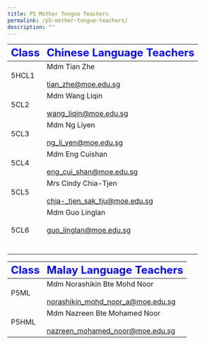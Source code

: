 ```yaml
---
title: P5 Mother Tongue Teachers
permalink: /p5-mother-tongue-teachers/
description: ""
---
```

|     <strong style="color: blue; font-size: 24px;">Class</strong>|<strong style="color: blue; font-size: 24px;">Chinese Language Teachers</strong>|
| -------------------------------- | ---------------------------------------------------- |
| 5HCL1 | Mdm Tian Zhe  <br><br><a href="mailto:tian_zhe@moe.edu.sg">tian_zhe@moe.edu.sg </a>|
| 5CL2 | Mdm Wang Liqin  <br><br><a href="mailto:wang_liqin@moe.edu.sg">wang_liqin@moe.edu.sg </a>|
| 5CL3| Mdm Ng Liyen  <br><br><a href="mailto:ng_li_yen@moe.edu.sg">ng_li_yen@moe.edu.sg</a>|
|5CL4 | Mdm Eng Cuishan  <br><br><a href="mailto:eng_cui_shan@moe.edu.sg">eng_cui_shan@moe.edu.sg</a>|
| 5CL5| Mrs Cindy Chia-Tjen  <br><br><a href="mailto:chia-_tjen_sak_tju@moe.edu.sg">chia-_tjen_sak_tju@moe.edu.sg</a>|
| 5CL6| Mdm Guo Linglan <br><br><a href="mailto:guo_linglan@moe.edu.sg">guo_linglan@moe.edu.sg </a><br><br><br>|


|     <strong style="color: blue; font-size: 24px;">Class</strong>|<strong style="color: blue; font-size: 24px;">Malay Language Teachers</strong>|
| -------------------------------- | ---------------------------------------------------- |
| P5ML | Mdm Norashikin Bte Mohd Noor<br><br><a href="mailto:norashikin_mohd_noor_a@moe.edu.sg">norashikin_mohd_noor_a@moe.edu.sg</a>|
| P5HML| Mdm Nazreen Bte Mohamed Noor   <br><br><a href="mailto:nazreen_mohamed_noor@moe.edu.sg">nazreen_mohamed_noor@moe.edu.sg</a>|